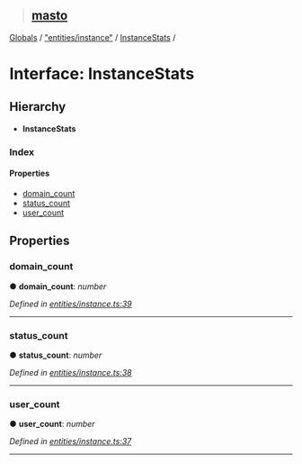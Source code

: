 > ## [masto](../README.md)

[Globals](../globals.md) / ["entities/instance"](../modules/_entities_instance_.md) / [InstanceStats](_entities_instance_.instancestats.md) /

# Interface: InstanceStats

## Hierarchy

* **InstanceStats**

### Index

#### Properties

* [domain_count](_entities_instance_.instancestats.md#domain_count)
* [status_count](_entities_instance_.instancestats.md#status_count)
* [user_count](_entities_instance_.instancestats.md#user_count)

## Properties

###  domain_count

● **domain_count**: *number*

*Defined in [entities/instance.ts:39](https://github.com/neet/masto.js/blob/635a2aa/src/entities/instance.ts#L39)*

___

###  status_count

● **status_count**: *number*

*Defined in [entities/instance.ts:38](https://github.com/neet/masto.js/blob/635a2aa/src/entities/instance.ts#L38)*

___

###  user_count

● **user_count**: *number*

*Defined in [entities/instance.ts:37](https://github.com/neet/masto.js/blob/635a2aa/src/entities/instance.ts#L37)*

___